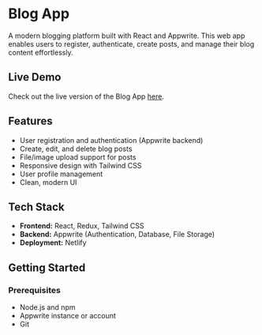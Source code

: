 # Blog App

A modern blogging platform built with React and Appwrite. This web app enables users to register, authenticate, create posts, and manage their blog content effortlessly.

## Live Demo

Check out the live version of the Blog App [here](https://blog-app-abhi.netlify.app/).

## Features

- User registration and authentication (Appwrite backend)
- Create, edit, and delete blog posts
- File/image upload support for posts
- Responsive design with Tailwind CSS
- User profile management
- Clean, modern UI

## Tech Stack

- **Frontend:** React, Redux, Tailwind CSS
- **Backend:** Appwrite (Authentication, Database, File Storage)
- **Deployment:** Netlify 

## Getting Started

### Prerequisites

- Node.js and npm
- Appwrite instance or account
- Git



